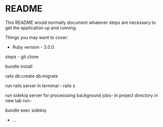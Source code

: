 # README

This README would normally document whatever steps are necessary to get the
application up and running.

Things you may want to cover:

* Ruby version - 3.0.0

steps - 
git clone 

bundle install

rails db:create db:migrate

run rails server in terminal -  rails s

run sidekiq server for processsing background jobs-
in project directory in new tab run-

bundle exec sidekiq


* ...
